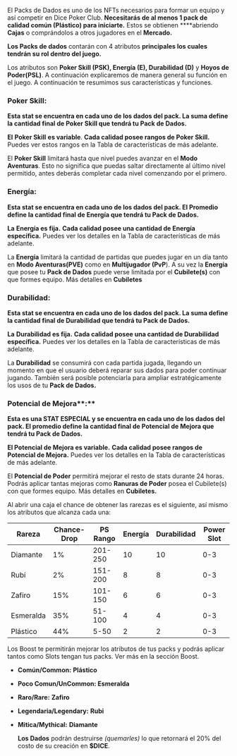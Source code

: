 El Packs de Dados es uno de los NFTs necesarios para formar un equipo y así competir en Dice Poker Club. **Necesitarás de al menos 1 pack de calidad común (Plástico) para iniciarte.** Estos se obtienen ****abriendo **Cajas** o comprándolos a otros jugadores en el **Mercado.**

**Los Packs de dados** contarán con 4 atributos ****principales los cuales tendrán su rol dentro del juego**.**

Los atributos son **Poker Skill (PSK), Energía (E), Durabilidad (D)** y **Hoyos de Poder(PSL)**. A continuación explicaremos de manera general su función en el juego. A continuación te resumimos sus características y funciones.

### **Poker Skill:**

**Esta stat se encuentra en cada uno de los dados del pack. La suma define la cantidad final de Poker Skill que tendrá tu Pack de Dados.** 

**El** **Poker Skill** **es variable**. **Cada calidad posee rangos de Poker Skill.** Puedes ver estos rangos en la Tabla de características de más adelante.

El **Poker Skill** limitará hasta que nivel puedes avanzar en el **Modo Aventuras**. Esto no significa que puedas saltar directamente al último nivel permitido, antes deberás completar cada nivel comenzando por el primero.

### **Energía:**

**Esta stat se encuentra en cada uno de los dados del pack. El Promedio define la cantidad final de Energía que tendrá tu Pack de Dados.** 

**La** **Energía es fija.** **Cada calidad posee una cantidad de Energía específica.** Puedes ver los detalles en la Tabla de características de más adelante.

La **Energía** limitará la cantidad de partidas que puedes jugar en un día tanto en **Modo Aventuras(PVE)** como en **Multijugador (PvP**). A su vez la **Energía** que posee tu **Pack de Dados** puede verse limitada por el **Cubilete(s)** con que formes equipo. Más detalles en **Cubiletes**

### **Durabilidad:**

**Esta stat se encuentra en cada uno de los dados del pack. La suma define la cantidad final de Durabilidad que tendrá tu Pack de Dados.** 

**La** **Durabilidad es fija.** **Cada calidad posee una cantidad de Durabilidad específica.** Puedes ver los detalles en la Tabla de características de más adelante.

La **Durabilidad** se consumirá con cada partida jugada, llegando un momento en que el usuario deberá reparar sus dados para poder continuar jugando. También será posible potenciarla para ampliar estratégicamente los usos de tu **Pack de Dados.**

### Potencial de Mejora**:**

**Esta es una STAT ESPECIAL y se encuentra en cada uno de los dados del pack. El promedio define la cantidad final de Potencial de Mejora que tendrá tu Pack de Dados.** 

**El Potencial de Mejora es variable.** **Cada calidad posee rangos de Potencial de Mejora.** Puedes ver los detalles en la Tabla de características de más adelante.

El **Potencial de Poder** permitirá mejorar el resto de stats durante 24 horas. Podrás aplicar tantas mejoras como **Ranuras de Poder** posea el Cubilete(s) con que formes equipo. Más detalles en **Cubiletes.**

Al abrir una caja el chance de obtener las rarezas es el siguiente, así mismo los atributos que alcanza cada una:

| Rareza | Chance- Drop | PS Rango | Energía | Durabilidad | Power Slot |
| --- | --- | --- | --- | --- | --- |
| Diamante | 1% | 201-250 | 10 | 10 | 0-3 |
| Rubí | 2% | 151-200 | 8 | 8 | 0-3 |
| Zafiro | 15% | 101-150 | 6 | 6 | 0-3 |
| Esmeralda | 35% | 51-100 | 4 | 4 | 0-3 |
| Plástico | 44% | 5-50 | 2 | 2 | 0-3 |

Los Boost te permitirán mejorar los atributos de tus packs y podrás aplicar tantos como Slots tengan tus packs. Ver más en la sección Boost.

- **Común/Common:**  **Plástico**
- **Poco Comun/UnCommon:  Esmeralda**
- **Raro/Rare:**  **Zafiro**
- **Legendaria/Legendary:**  **Rubi**
- **Mitica/Mythical:**  **Diamante**
    
    **Los Dados** podrán destruirse *(quemarles)* lo que retornará el 20% del costo de su creación en **$DICE**.